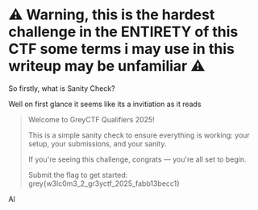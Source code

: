 # ⚠️ Warning, this is the hardest challenge in the ENTIRETY of this CTF some terms i may use in this writeup may be unfamiliar ⚠️

So firstly, what is Sanity Check?

Well on first glance it seems like its a invitiation as it reads

>  Welcome to GreyCTF Qualifiers 2025!
> 
> This is a simple sanity check to ensure everything is working: your setup, your submissions, and your sanity.
> 
> If you're seeing this challenge, congrats — you're all set to begin.
> 
> Submit the flag to get started: grey{w3lc0m3_2_gr3yctf_2025_fabb13becc1}

Al

